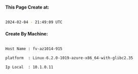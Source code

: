 
   
#### This Page Create at:

```bash

2024-02-04 - 21:49:09 UTC

```

#### Create By Machine:

```bash

Host Name : fv-az1014-915

platform  : Linux-6.2.0-1019-azure-x86_64-with-glibc2.35

Ip Local  : 10.1.0.11

```

